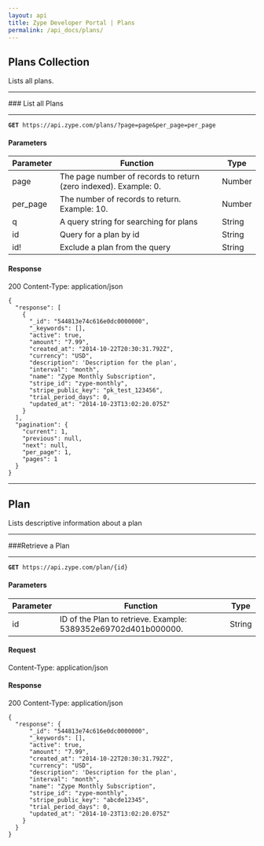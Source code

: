 ```yaml
---
layout: api
title: Zype Developer Portal | Plans
permalink: /api_docs/plans/
---
```


## Plans Collection
Lists all plans.
<hr>
### List all Plans
<hr>
<pre><code><b>GET</b> https://api.zype.com/plans/?page=page&per_page=per_page
</code></pre>

#### Parameters

Parameter | Function | Type
--------- | -------- | ----
page      | The page number of records to return (zero indexed). Example: 0. | Number
per_page  | The number of records to return. Example: 10. | Number
q         | A query string for searching for plans | String
id        | Query for a plan by id | String
id!       | Exclude a plan from the query | String


#### Response
200
Content-Type: application/json


<pre><code>{
  "response": [
    {
      "_id": "544813e74c616e0dc0000000",
      "_keywords": [],
      "active": true,
      "amount": "7.99",
      "created_at": "2014-10-22T20:30:31.792Z",
      "currency": "USD",
      "description": 'Description for the plan',
      "interval": "month",
      "name": "Zype Monthly Subscription",
      "stripe_id": "zype-monthly",
      "stripe_public_key": "pk_test_123456",
      "trial_period_days": 0,
      "updated_at": "2014-10-23T13:02:20.075Z"
    }
  ],
  "pagination": {
    "current": 1,
    "previous": null,
    "next": null,
    "per_page": 1,
    "pages": 1
  }
}
</code></pre>

<hr>

## Plan
Lists descriptive information about a plan
<hr>
###Retrieve a Plan
<hr>
<pre><code><b>GET</b> https://api.zype.com/plan/{id}
</code></pre>

#### Parameters

Parameter | Function | Type
--------- | -------- | ----
id        | ID of the Plan to retrieve. Example: 5389352e69702d401b000000. | String

#### Request
Content-Type: application/json

#### Response
200
Content-Type: application/json

<pre><code>{
  "response": {
      "_id": "544813e74c616e0dc0000000",
      "_keywords": [],
      "active": true,
      "amount": "7.99",
      "created_at": "2014-10-22T20:30:31.792Z",
      "currency": "USD",
      "description": 'Description for the plan',
      "interval": "month",
      "name": "Zype Monthly Subscription",
      "stripe_id": "zype-monthly",
      "stripe_public_key": "abcde12345",
      "trial_period_days": 0,
      "updated_at": "2014-10-23T13:02:20.075Z"
    }
  }
}
</code></pre>
